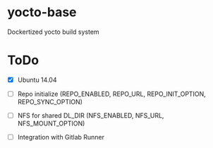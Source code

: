 # yocto-base

Dockertized yocto build system

# ToDo
- [x] Ubuntu 14.04
- [ ] Repo initialize (REPO_ENABLED, REPO_URL, REPO_INIT_OPTION, REPO_SYNC_OPTION)
- [ ] NFS for shared DL_DIR (NFS_ENABLED, NFS_URL, NFS_MOUNT_OPTION)
- [ ] Integration with Gitlab Runner

